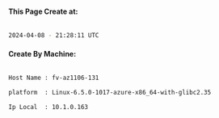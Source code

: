 
   
#### This Page Create at:

```bash

2024-04-08 - 21:28:11 UTC

```

#### Create By Machine:

```bash

Host Name : fv-az1106-131

platform  : Linux-6.5.0-1017-azure-x86_64-with-glibc2.35

Ip Local  : 10.1.0.163

```

